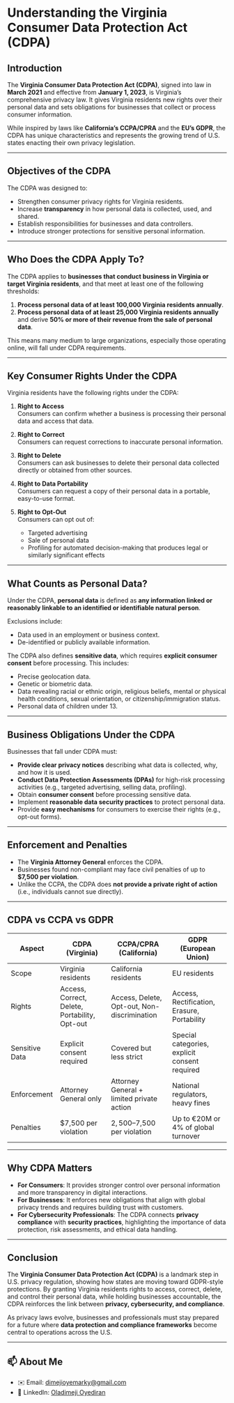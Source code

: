 # Understanding the Virginia Consumer Data Protection Act (CDPA)

## Introduction
The **Virginia Consumer Data Protection Act (CDPA)**, signed into law in **March 2021** and effective from **January 1, 2023**, is Virginia’s comprehensive privacy law. It gives Virginia residents new rights over their personal data and sets obligations for businesses that collect or process consumer information.  

While inspired by laws like **California’s CCPA/CPRA** and the **EU’s GDPR**, the CDPA has unique characteristics and represents the growing trend of U.S. states enacting their own privacy legislation.  

---

## Objectives of the CDPA
The CDPA was designed to:
- Strengthen consumer privacy rights for Virginia residents.  
- Increase **transparency** in how personal data is collected, used, and shared.  
- Establish responsibilities for businesses and data controllers.  
- Introduce stronger protections for sensitive personal information.  

---

## Who Does the CDPA Apply To?
The CDPA applies to **businesses that conduct business in Virginia or target Virginia residents**, and that meet at least one of the following thresholds:

1. **Process personal data of at least 100,000 Virginia residents annually**.  
2. **Process personal data of at least 25,000 Virginia residents annually** and derive **50% or more of their revenue from the sale of personal data**.  

This means many medium to large organizations, especially those operating online, will fall under CDPA requirements.  

---

## Key Consumer Rights Under the CDPA
Virginia residents have the following rights under the CDPA:

1. **Right to Access**  
   Consumers can confirm whether a business is processing their personal data and access that data.  

2. **Right to Correct**  
   Consumers can request corrections to inaccurate personal information.  

3. **Right to Delete**  
   Consumers can ask businesses to delete their personal data collected directly or obtained from other sources.  

4. **Right to Data Portability**  
   Consumers can request a copy of their personal data in a portable, easy-to-use format.  

5. **Right to Opt-Out**  
   Consumers can opt out of:  
   - Targeted advertising  
   - Sale of personal data  
   - Profiling for automated decision-making that produces legal or similarly significant effects  

---

## What Counts as Personal Data?
Under the CDPA, **personal data** is defined as **any information linked or reasonably linkable to an identified or identifiable natural person**.  

Exclusions include:
- Data used in an employment or business context.  
- De-identified or publicly available information.  

The CDPA also defines **sensitive data**, which requires **explicit consumer consent** before processing. This includes:  
- Precise geolocation data.  
- Genetic or biometric data.  
- Data revealing racial or ethnic origin, religious beliefs, mental or physical health conditions, sexual orientation, or citizenship/immigration status.  
- Personal data of children under 13.  

---

## Business Obligations Under the CDPA
Businesses that fall under CDPA must:

- **Provide clear privacy notices** describing what data is collected, why, and how it is used.  
- **Conduct Data Protection Assessments (DPAs)** for high-risk processing activities (e.g., targeted advertising, selling data, profiling).  
- Obtain **consumer consent** before processing sensitive data.  
- Implement **reasonable data security practices** to protect personal data.  
- Provide **easy mechanisms** for consumers to exercise their rights (e.g., opt-out forms).  

---

## Enforcement and Penalties
- The **Virginia Attorney General** enforces the CDPA.  
- Businesses found non-compliant may face civil penalties of up to **$7,500 per violation**.  
- Unlike the CCPA, the CDPA does **not provide a private right of action** (i.e., individuals cannot sue directly).  

---

## CDPA vs CCPA vs GDPR
| Aspect                  | CDPA (Virginia)                               | CCPA/CPRA (California)                           | GDPR (European Union)                         |
|-------------------------|-----------------------------------------------|-------------------------------------------------|-----------------------------------------------|
| Scope                   | Virginia residents                           | California residents                             | EU residents                                  |
| Rights                  | Access, Correct, Delete, Portability, Opt-out | Access, Delete, Opt-out, Non-discrimination      | Access, Rectification, Erasure, Portability   |
| Sensitive Data          | Explicit consent required                     | Covered but less strict                          | Special categories, explicit consent required |
| Enforcement             | Attorney General only                        | Attorney General + limited private action        | National regulators, heavy fines              |
| Penalties               | $7,500 per violation                          | $2,500–$7,500 per violation                      | Up to €20M or 4% of global turnover           |

---

## Why CDPA Matters
- **For Consumers**: It provides stronger control over personal information and more transparency in digital interactions.  
- **For Businesses**: It enforces new obligations that align with global privacy trends and requires building trust with customers.  
- **For Cybersecurity Professionals**: The CDPA connects **privacy compliance** with **security practices**, highlighting the importance of data protection, risk assessments, and ethical data handling.  

---

## Conclusion
The **Virginia Consumer Data Protection Act (CDPA)** is a landmark step in U.S. privacy regulation, showing how states are moving toward GDPR-style protections. By granting Virginia residents rights to access, correct, delete, and control their personal data, while holding businesses accountable, the CDPA reinforces the link between **privacy, cybersecurity, and compliance**.  

As privacy laws evolve, businesses and professionals must stay prepared for a future where **data protection and compliance frameworks** become central to operations across the U.S.  

---

## 📫 About Me
- ✉️ Email: dimejioyemarky@gmail.com  
- 🔗 LinkedIn: [Oladimeji Oyediran](https://www.linkedin.com/in/oladimeji-oyediran-657658238) 
